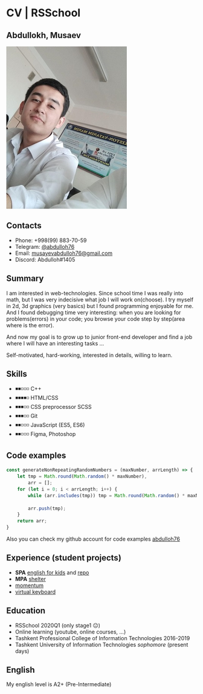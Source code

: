 # CV | RSSchool

## Abdullokh, Musaev

![My photo](https://raw.githubusercontent.com/Abdulloh76/rsschool-cv/gh-pages/images/my-photo.jpg)

## Contacts
* Phone: +998(99) 883-70-59
* Telegram: [@abdulloh76](https://t.me/abdulloh76)
* Email: [musayevabdulloh76@gmail.com](mailto:musayevabdulloh76@gmail.com)
* Discord: Abdulloh#1405

## Summary 

I am interested in web-technologies. Since school time I was really into math, but I was very 
indecisive what job I will work on(choose). I try myself in 2d, 3d graphics (very basics)
but I found programming enjoyable for me. And I found debugging time very interesting: 
when you are looking for problems(errors) in your code; 
you browse your code step by step(area where is the error).

And now my goal is to grow up to junior front-end developer and find a 
job where I will have an interesting tasks ...

Self-motivated, hard-working, interested in details, willing to learn.

## Skills

* ◾◾◽◽◽ C++ 
* ◾◾◾◾◽ HTML/CSS
* ◾◾◾◽◽ CSS preprocessor SCSS
* ◾◾◾◽◽ Git 
* ◾◾◽◽◽ JavaScript (ES5, ES6)
* ◾◾◽◽◽ Figma, Photoshop

## Code examples
```javascript
const generateNonRepeatingRandomNumbers = (maxNumber, arrLength) => {
	let tmp = Math.round(Math.random() * maxNumber),
		arr = [];
	for (let i = 0; i < arrLength; i++) {
		while (arr.includes(tmp)) tmp = Math.round(Math.random() * maxNumber);
      
		arr.push(tmp);
	}
	return arr;
}
```
Also you can check my github account for code examples [abdulloh76](github.com/abdulloh76)

## Experience (student projects)

* **SPA** [english for kids](https://abdulloh76-english-for-kids.netlify.app/) and [repo](https://github.com/Abdulloh76/english-for-kids/tree/english-for-kids)
* **MPA** [shelter](https://rolling-scopes-school.github.io/abdulloh76-JS2020Q3/shelter/pages/main/)
* [momentum](https://rolling-scopes-school.github.io/abdulloh76-JS2020Q3/momentum/)
* [virtual keyboard](https://rolling-scopes-school.github.io/abdulloh76-JS2020Q3/virtual-keyboard/)

## Education

* RSSchool 2020Q1 (only stage1 :neutral_face:) 
* Online learning (youtube, online courses, ...)
* Tashkent Professional College of Information Technologies 2016-2019
* Tashkent University of Information Technologies *sophomore* (present days)

## English

My english level is A2+ (Pre-Intermediate)